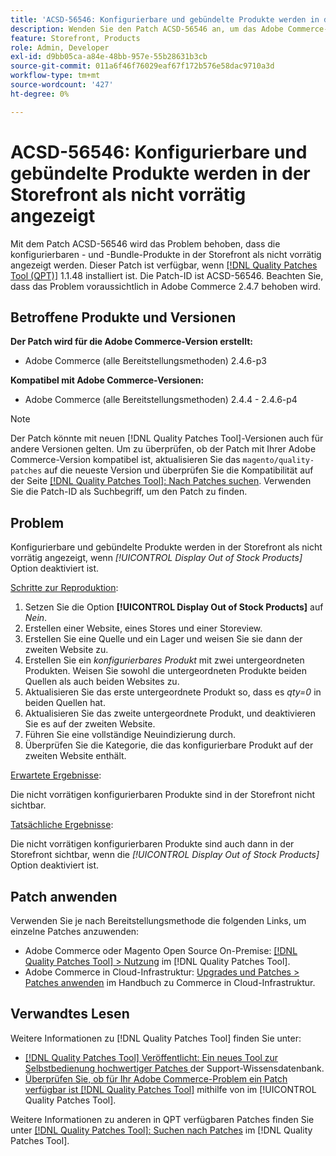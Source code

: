 ```yaml
---
title: 'ACSD-56546: Konfigurierbare und gebündelte Produkte werden in der Storefront als nicht vorrätig angezeigt'
description: Wenden Sie den Patch ACSD-56546 an, um das Adobe Commerce-Problem zu beheben, bei dem die konfigurierbaren - und -Bundle-Produkte als nicht vorrätig auf der Storefront angezeigt werden, wenn die Konfigurationsoption *[!UICONTROL Display Out of Stock Products]* deaktiviert ist.
feature: Storefront, Products
role: Admin, Developer
exl-id: d9bb05ca-a84e-48bb-957e-55b28631b3cb
source-git-commit: 011a6f46f76029eaf67f172b576e58dac9710a3d
workflow-type: tm+mt
source-wordcount: '427'
ht-degree: 0%

---
```


# ACSD-56546: Konfigurierbare und gebündelte Produkte werden in der Storefront als nicht vorrätig angezeigt

Mit dem Patch ACSD-56546 wird das Problem behoben, dass die konfigurierbaren - und -Bundle-Produkte in der Storefront als nicht vorrätig angezeigt werden. Dieser Patch ist verfügbar, wenn [[!DNL Quality Patches Tool (QPT)]](https://experienceleague.adobe.com/de/docs/commerce-operations/tools/quality-patches-tool/quality-patches-tool-to-self-serve-quality-patches) 1.1.48 installiert ist. Die Patch-ID ist ACSD-56546. Beachten Sie, dass das Problem voraussichtlich in Adobe Commerce 2.4.7 behoben wird.

## Betroffene Produkte und Versionen

**Der Patch wird für die Adobe Commerce-Version erstellt:**

* Adobe Commerce (alle Bereitstellungsmethoden) 2.4.6-p3

**Kompatibel mit Adobe Commerce-Versionen:**

* Adobe Commerce (alle Bereitstellungsmethoden) 2.4.4 - 2.4.6-p4

>[!NOTE]
>
>Der Patch könnte mit neuen [!DNL Quality Patches Tool]-Versionen auch für andere Versionen gelten. Um zu überprüfen, ob der Patch mit Ihrer Adobe Commerce-Version kompatibel ist, aktualisieren Sie das `magento/quality-patches` auf die neueste Version und überprüfen Sie die Kompatibilität auf der Seite [[!DNL Quality Patches Tool]: Nach Patches suchen](https://experienceleague.adobe.com/tools/commerce-quality-patches/index.html?lang=de). Verwenden Sie die Patch-ID als Suchbegriff, um den Patch zu finden.

## Problem

Konfigurierbare und gebündelte Produkte werden in der Storefront als nicht vorrätig angezeigt, wenn *[!UICONTROL Display Out of Stock Products]* Option deaktiviert ist.

<u>Schritte zur Reproduktion</u>:

1. Setzen Sie die Option **[!UICONTROL Display Out of Stock Products]** auf *Nein*.
1. Erstellen einer Website, eines Stores und einer Storeview.
1. Erstellen Sie eine Quelle und ein Lager und weisen Sie sie dann der zweiten Website zu.
1. Erstellen Sie ein *konfigurierbares Produkt* mit zwei untergeordneten Produkten. Weisen Sie sowohl die untergeordneten Produkte beiden Quellen als auch beiden Websites zu.
1. Aktualisieren Sie das erste untergeordnete Produkt so, dass es *qty=0* in beiden Quellen hat.
1. Aktualisieren Sie das zweite untergeordnete Produkt, und deaktivieren Sie es auf der zweiten Website.
1. Führen Sie eine vollständige Neuindizierung durch.
1. Überprüfen Sie die Kategorie, die das konfigurierbare Produkt auf der zweiten Website enthält.

<u>Erwartete Ergebnisse</u>:

Die nicht vorrätigen konfigurierbaren Produkte sind in der Storefront nicht sichtbar.

<u>Tatsächliche Ergebnisse</u>:

Die nicht vorrätigen konfigurierbaren Produkte sind auch dann in der Storefront sichtbar, wenn die *[!UICONTROL Display Out of Stock Products]* Option deaktiviert ist.

## Patch anwenden

Verwenden Sie je nach Bereitstellungsmethode die folgenden Links, um einzelne Patches anzuwenden:

* Adobe Commerce oder Magento Open Source On-Premise: [[!DNL Quality Patches Tool] > Nutzung](/help/tools/quality-patches-tool/usage.md) im [!DNL Quality Patches Tool].
* Adobe Commerce in Cloud-Infrastruktur: [Upgrades und Patches > Patches anwenden](https://experienceleague.adobe.com/docs/commerce-cloud-service/user-guide/develop/upgrade/apply-patches.html?lang=de) im Handbuch zu Commerce in Cloud-Infrastruktur.

## Verwandtes Lesen

Weitere Informationen zu [!DNL Quality Patches Tool] finden Sie unter:

* [[!DNL Quality Patches Tool] Veröffentlicht: Ein neues Tool zur Selbstbedienung hochwertiger Patches ](https://experienceleague.adobe.com/de/docs/commerce-operations/tools/quality-patches-tool/quality-patches-tool-to-self-serve-quality-patches) der Support-Wissensdatenbank.
* [Überprüfen Sie, ob für Ihr Adobe Commerce-Problem ein Patch verfügbar ist [!DNL Quality Patches Tool]](/help/tools/quality-patches-tool/patches-available-in-qpt/check-patch-for-magento-issue-with-magento-quality-patches.md) mithilfe von im [!UICONTROL Quality Patches Tool].


Weitere Informationen zu anderen in QPT verfügbaren Patches finden Sie unter [[!DNL Quality Patches Tool]: Suchen nach Patches](https://experienceleague.adobe.com/tools/commerce-quality-patches/index.html?lang=de) im [!DNL Quality Patches Tool].
